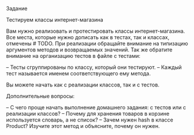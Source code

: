 
Задание

Тестируем классы интернет-магазина

Вам нужно реализовать и протестировать классы интернет-магазина. 
Все места, которые нужно дописать как в тестах, так и классах, отмечены # TODO.
При реализации обращайте внимание на типизацию аргументов методов и возвращаемых значений. 
Так же обратите внимание на организацию тестов в файле с тестами:

– Тесты сгруппированы по классу, который они тестируют.
– Каждый тест называется именем соответствующего ему метода.

Вы можете начать как с реализации классов, так и с тестов.

Дополнительные вопросы:

– С чего проще начать выполнение домашнего задания: с тестов или с реализации классов?
– Почему для хранения товаров в корзине используется словарь, а не список?
– Зачем нужен hash в классе Product? Изучите этот метод и объясните, почему он нужен.

